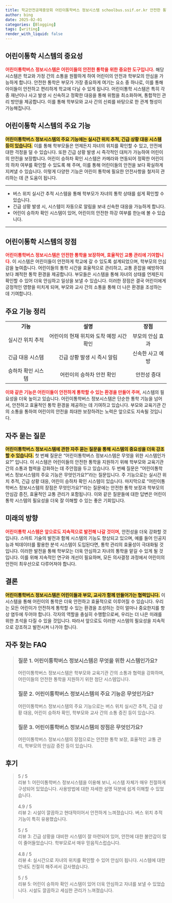 ```yaml
---
title: 학교안전공제중앙회 어린이통학버스 정보시스템 schoolbus.ssif.or.kr 안전한 통학
author: bing
date: 2025-02-01
categories: [Blogging]
tags: [writing]
render_with_liquid: false
---
```



<h2 id='어린이통학시스템의중요성'>어린이통학 시스템의 중요성</h2>

<p><b><span style="color: #ee2323;">어린이통학버스 정보시스템은 어린이들의 안전한 통학을 위한 중요한 도구입니다.</span></b> 해당 시스템은 학교와 가정 간의 소통을 원활하게 하여 어린이의 안전과 학부모의 안심을 가능하게 합니다. 안전한 통학은 부모가 가장 중요하게 여기는 요소 중 하나로, 이를 통해 아이들이 안전하고 편리하게 학교에 다닐 수 있게 됩니다. 어린이통학 시스템은 특히 각종 재난이나 사고 발생 시 신속하고 정확한 대응을 통해 위험을 최소화하며, 통합적인 관리 방안을 제공합니다. 이를 통해 학부모와 교사 간의 신뢰를 바탕으로 한 관계 형성이 가능해집니다.</p>

<h2 id='어린이통학시스템의주요기능'>어린이통학 시스템의 주요 기능</h2>

<p><b><span style="background-color: #ffe066;">어린이통학버스 정보시스템의 주요 기능에는 실시간 위치 추적, 긴급 상황 대응 시스템 등이 있습니다.</span></b> 이를 통해 학부모들은 언제든지 자녀의 위치를 확인할 수 있고, 안전에 대한 걱정을 덜 수 있습니다. 또한 긴급 상황 발생 시 즉각적인 대처가 가능하여 어린이의 안전을 보장합니다. 어린이 승하차 확인 시스템은 카메라와 연동되어 정확한 어린이의 하차 여부를 확인할 수 있도록 해 주며, 이를 통해 어린이들의 안전을 보다 확실하게 지켜낼 수 있습니다. 이렇게 다양한 기능은 어린이 통학에 필요한 안전사항을 철저히 관리하는 데 큰 도움이 됩니다.</p>

<hr />

<ul>
    <li>버스 위치 실시간 추적 시스템을 통해 학부모가 자녀의 통학 상태를 쉽게 확인할 수 있습니다.</li>
    <li>긴급 상황 발생 시, 시스템이 자동으로 알림을 보내 신속한 대응을 가능하게 합니다.</li>
    <li>어린이 승하차 확인 시스템이 있어, 어린이의 안전한 하강 여부를 한눈에 볼 수 있습니다.</li>
</ul>

<hr />

<h2 id='어린이통학시스템의장점'>어린이통학 시스템의 장점</h2>

<p><b><span style="color: #ee2323;">어린이통학버스 정보시스템은 안전한 통학을 보장하며, 효율적인 교통 관리에 기여합니다.</span></b> 이 시스템은 어린이들이 안전하게 학교에 갈 수 있도록 설계되었으며, 학부모의 안심감을 높여줍니다. 어린이들의 통학 시간을 효율적으로 관리하고, 교통 혼잡을 예방하여 보다 쾌적한 통학 환경을 제공합니다. 부모들은 시스템을 통해 자녀의 상태를 언제든지 확인할 수 있어 더욱 안심하고 일상을 보낼 수 있습니다. 이러한 장점은 결국 어린이에게 긍정적인 영향을 미치게 되며, 부모와 교사 간의 소통을 통해 더 나은 환경을 조성하는 데 기여합니다.</p>

<h2 id='주요기능정리'>주요 기능 정리</h2>

<table>
    <tr>
        <td style="text-align: center; height: 17px;"><b>기능</b></td>
        <td style="text-align: center; height: 17px;"><b>설명</b></td>
        <td style="text-align: center; height: 17px;"><b>장점</b></td>
    </tr>
    <tr>
        <td style="text-align: center; height: 17px;">실시간 위치 추적</td>
        <td style="text-align: center; height: 17px;">어린이의 현재 위치와 도착 예정 시간 확인</td>
        <td style="text-align: center; height: 17px;">부모의 안심 효과</td>
    </tr>
    <tr>
        <td style="text-align: center; height: 17px;">긴급 대응 시스템</td>
        <td style="text-align: center; height: 17px;">긴급 상황 발생 시 즉시 알림</td>
        <td style="text-align: center; height: 17px;">신속한 사고 예방</td>
    </tr>
    <tr>
        <td style="text-align: center; height: 17px;">승하차 확인 시스템</td>
        <td style="text-align: center; height: 17px;">어린이의 승하차 안전 확인</td>
        <td style="text-align: center; height: 17px;">안전성 증대</td>
    </tr>
</table>

<p><b><span style="color: #ee2323;">이와 같은 기능은 어린이들이 안전하게 통학할 수 있는 환경을 만들어 주며,</span></b> 시스템의 필요성을 더욱 높이고 있습니다. 어린이통학버스 정보시스템은 단순한 통학 기능을 넘어서, 안전하고 효율적인 통학 환경을 제공하는 데 기여하고 있습니다. 부모와 교육기관 간의 소통을 통하여 어린이의 안전을 최대한 보장하려는 노력은 앞으로도 지속될 것입니다.</p>

<h2 id='자주묻는질문'>자주 묻는 질문</h2>

<p><b><span style="background-color: #ffe066;">어린이통학버스 정보시스템에 관한 자주 묻는 질문을 통해 시스템의 중요성을 더욱 강조할 수 있습니다.</span></b> 첫 번째 질문은 “어린이통학버스 정보시스템은 무엇을 위한 시스템인가요?” 입니다. 이 시스템은 어린이들의 안전한 통학을 지원하기 위해 학부모와 교육기관 간의 소통과 협력을 강화하는 데 주안점을 두고 있습니다. 두 번째 질문은 “어린이통학버스 정보시스템의 주요 기능은 무엇인가요?”라는 질문입니다. 주 기능으로는 실시간 위치 추적, 긴급 상황 대응, 어린이 승하차 확인 시스템이 있습니다. 마지막으로 “어린이통학버스 정보시스템의 장점은 무엇인가요?”라는 질문에는 안전한 통학 보장과 학부모의 안심감 증진, 효율적인 교통 관리가 포함됩니다. 이와 같은 질문들에 대한 답변은 어린이통학 시스템의 필요성을 더욱 잘 이해할 수 있는 좋은 기회입니다.</p>

<h2 id='미래의방향'>미래의 방향</h2>

<p><b><span style="color: #ee2323;">어린이통학 시스템은 앞으로도 지속적으로 발전해 나갈 것이며,</span></b> 안전성을 더욱 강화할 것입니다. 스마트 기술의 발전과 함께 시스템의 기능도 향상되고 있으며, 예를 들어 인공지능과 빅데이터를 활용한 분석 시스템이 도입된다면, 통학 관리의 효율성이 극대화될 것입니다. 이러한 발전을 통해 학부모는 더욱 안심하고 자녀의 통학을 맡길 수 있게 될 것입니다. 이를 위해 지속적인 연구와 개선이 필요하며, 모든 의사결정 과정에서 어린이의 안전이 최우선으로 다루어져야 합니다.</p>

<h2 id='결론'>결론</h2>

<p><b><span style="background-color: #ffe066;">어린이통학버스 정보시스템은 어린이들과 부모, 교사가 함께 만들어가는 협력입니다.</span></b> 이 시스템을 통해 어린이의 통학은 더욱 안전하고 효율적으로 이루어질 수 있습니다. 우리는 모든 어린이가 안전하게 통학할 수 있는 환경을 조성하는 것이 얼마나 중요한지를 항상 염두에 두어야 합니다. 각자의 역할을 충실히 수행함으로써, 우리는 더 나은 미래를 위한 초석을 다질 수 있을 것입니다. 따라서 앞으로도 이러한 시스템의 필요성을 지속적으로 강조하고 발전시켜 나가야 합니다.</p>


<h2 id='자주_찾는_FAQ'>자주 찾는 FAQ</h2>
<div itemscope="" itemtype="https://schema.org/FAQPage"> 
<blockquote> 
<div itemscope="" itemprop="mainEntity" itemtype="https://schema.org/Question"> 
<h3 itemprop="name">질문 1. 어린이통학버스 정보시스템은 무엇을 위한 시스템인가요?</h3> 
<div itemscope="" itemprop="acceptedAnswer" itemtype="https://schema.org/Answer"> 
<span itemprop="text"> 
<p>어린이통학버스 정보시스템은 학부모와 교육기관 간의 소통과 협력을 강화하며, 어린이들의 안전한 통학을 지원하기 위한 첨단 시스템입니다.</p> 
</span> 
</div> 
</div> 

<div itemscope="" itemprop="mainEntity" itemtype="https://schema.org/Question"> 
<h3 itemprop="name">질문 2. 어린이통학버스 정보시스템의 주요 기능은 무엇인가요?</h3> 
<div itemscope="" itemprop="acceptedAnswer" itemtype="https://schema.org/Answer"> 
<span itemprop="text"> 
<p>어린이통학버스 정보시스템의 주요 기능으로는 버스 위치 실시간 추적, 긴급 상황 대응, 어린이 승하차 확인, 학부모와 교사 간의 소통 증진 등이 있습니다.</p> 
</span> 
</div> 
</div> 

<div itemscope="" itemprop="mainEntity" itemtype="https://schema.org/Question"> 
<h3 itemprop="name">질문 3. 어린이통학버스 정보시스템의 장점은 무엇인가요?</h3> 
<div itemscope="" itemprop="acceptedAnswer" itemtype="https://schema.org/Answer"> 
<span itemprop="text"> 
<p>어린이통학버스 정보시스템의 장점으로는 안전한 통학 보장, 효율적인 교통 관리, 학부모의 안심감 증진 등이 있습니다.</p> 
</span> 
</div> 
</div> 

</blockquote> 
</div>
<h2 id='후기'>후기</h2>
<div itemscope itemtype="https://schema.org/Product">
  <blockquote>
  <div itemprop="review" itemscope itemtype="https://schema.org/Review">
      <div itemprop="reviewRating" itemscope itemtype="https://schema.org/Rating"> <span itemprop="ratingValue">5</span> / <span itemprop="bestRating">5</span> </div>
      <span itemprop="reviewBody">리뷰 1: 어린이통학버스 정보시스템을 이용해 보니, 시스템 자체가 매우 친절하게 구성되어 있었습니다. 사용방법에 대한 자세한 설명 덕분에 쉽게 이해할 수 있었습니다.</span>
  </div>
  <br>
  <div itemprop="review" itemscope itemtype="https://schema.org/Review">
      <div itemprop="reviewRating" itemscope itemtype="https://schema.org/Rating"> <span itemprop="ratingValue">4.9</span> / <span itemprop="bestRating">5</span> </div>
      <span itemprop="reviewBody">리뷰 2: 시설이 깔끔하고 현대적이어서 안전하게 느껴졌습니다. 버스 위치 추적 기능이 특히 유용했습니다.</span>
  </div>
  <br>
  <div itemprop="review" itemscope itemtype="https://schema.org/Review">
      <div itemprop="reviewRating" itemscope itemtype="https://schema.org/Rating"> <span itemprop="ratingValue">5</span> / <span itemprop="bestRating">5</span> </div>
      <span itemprop="reviewBody">리뷰 3: 긴급 상황을 대비한 시스템이 잘 마련되어 있어, 안전에 대한 불안감이 많이 줄어들었습니다. 학부모로서 매우 믿음직스럽습니다.</span>
  </div>
  <br>
  <div itemprop="review" itemscope itemtype="https://schema.org/Review">
      <div itemprop="reviewRating" itemscope itemtype="https://schema.org/Rating"> <span itemprop="ratingValue">4.8</span> / <span itemprop="bestRating">5</span> </div>
      <span itemprop="reviewBody">리뷰 4: 실시간으로 자녀의 위치를 확인할 수 있어 안심이 됩니다. 시스템에 대한 안내도 친절히 해주셔서 감사했습니다.</span>
  </div>
  <br>
  <div itemprop="review" itemscope itemtype="https://schema.org/Review">
      <div itemprop="reviewRating" itemscope itemtype="https://schema.org/Rating"> <span itemprop="ratingValue">5</span> / <span itemprop="bestRating">5</span> </div>
      <span itemprop="reviewBody">리뷰 5: 어린이 승하차 확인 시스템이 있어 더욱 안심하고 자녀를 보낼 수 있었습니다. 시설도 깔끔하고 세심한 관리가 느껴졌습니다.</span>
  </div>
  <br>
  </blockquote>
</div>
